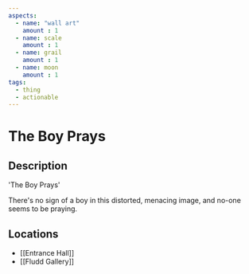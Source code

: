```yaml
---
aspects: 
  - name: "wall art"
    amount : 1
  - name: scale
    amount : 1
  - name: grail
    amount : 1
  - name: moon
    amount : 1
tags:
  - thing
  - actionable
---
```


# The Boy Prays

## Description
'The Boy Prays'

There's no sign of a boy in this distorted, menacing image, and no-one seems to be praying.
## Locations
- [[Entrance Hall]]
- [[Fludd Gallery]]
